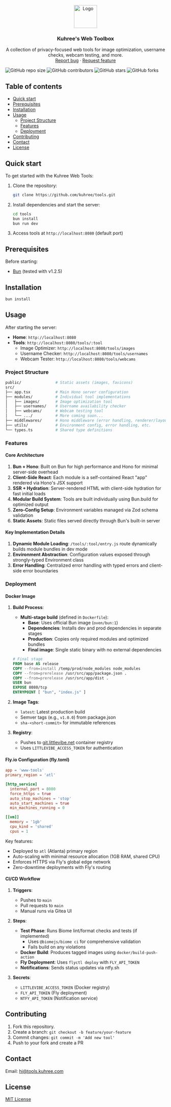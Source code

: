 <p align="center">
  <a href="https://github.com/kuhree/tools">
    <img src="https://via.placeholder.com/72" alt="Logo" width=72 height=72>
  </a>

  <h3 align="center">Kuhree's Web Toolbox</h3>

  <p align="center">
    A collection of privacy-focused web tools for image optimization, username checks, webcam testing, and more.
    <br>
    <a href="https://github.com/kuhree/tools/issues/new?template=bug.md">Report bug</a>
    ·
    <a href="https://github.com/kuhree/tools/issues/new?template=feature.md&labels=feature">Request feature</a>
  </p>
</p>

<!-- Shields -->
![GitHub repo size](https://img.shields.io/github/repo-size/kuhree/tools)
![GitHub contributors](https://img.shields.io/github/contributors/kuhree/tools)
![GitHub stars](https://img.shields.io/github/stars/kuhree/tools?style=social)
![GitHub forks](https://img.shields.io/github/forks/kuhree/tools?style=social)

## Table of contents

- [Quick start](#quick-start)
- [Prerequisites](#prerequisites)
- [Installation](#installation)
- [Usage](#usage)
    - [Project Structure](#project-structure)
    - [Features](#features)
    - [Deployment](#deployment)
- [Contributing](#contributing)
- [Contact](#contact)
- [License](#license)

## Quick start

To get started with the Kuhree Web Tools:

1. Clone the repository:
   ```bash
   git clone https://github.com/kuhree/tools.git
   ```
2. Install dependencies and start the server:
   ```bash
   cd tools
   bun install
   bun run dev
   ```
3. Access tools at `http://localhost:8080` (default port)

## Prerequisites

Before starting:
- [Bun](https://bun.sh) (tested with v1.2.5)

## Installation

```bash
bun install
```

## Usage

After starting the server:
- **Home**: `http://localhost:8080`
- **Tools**: `http://localhost:8080/tools/:tool`
  - Image Optimizer: `http://localhost:8080/tools/images`
  - Username Checker: `http://localhost:8080/tools/usernames`
  - Webcam Tester: `http://localhost:8080/tools/webcams`

### Project Structure

```bash
public/               # Static assets (images, favicons)
src/
├── app.tsx           # Main Hono server configuration
├── modules/          # Individual tool implementations
│   ├── images/       # Image optimization tool
│   ├── usernames/    # Username availability checker
│   ├── webcams/      # Webcam testing tool
│   └── .../          # More coming soon...
├── middlewares/      # Hono middleware (error handling, renderer/layout)
├── utils/            # Environment config, error handling, etc.
└── types.ts          # Shared type definitions
```

### Features

#### Core Architecture
1. **Bun + Hono**: Built on Bun for high performance and Hono for minimal server-side overhead
2. **Client-Side React**: Each module is a self-contained React "app" rendered via Hono's JSX support
3. **SSR + Hydration**: Server-rendered HTML with client-side hydration for fast initial loads
4. **Modular Build System**: Tools are built individually using Bun.build for optimized output
5. **Zero-Config Setup**: Environment variables managed via Zod schema validation
6. **Static Assets**: Static files served directly through Bun's built-in server

#### Key Implementation Details
1. **Dynamic Module Loading**: `/tools/:tool/entry.js` route dynamically builds module bundles in dev mode
2. **Environment Abstraction**: Configuration values exposed through strongly-typed Environment class
3. **Error Handling**: Centralized error handling with typed errors and client-side error boundaries

### Deployment

#### Docker Image

1. **Build Process**:
   - **Multi-stage build** (defined in `Dockerfile`):
     - **Base**: Uses official Bun image (`oven/bun:1`)
     - **Dependencies**: Installs dev and prod dependencies in separate stages
     - **Production**: Copies only required modules and optimized bundles
     - **Final image**: Single static binary with no external dependencies

   ```dockerfile
   # Final stage
   FROM base AS release
   COPY --from=install /temp/prod/node_modules node_modules
   COPY --from=prerelease /usr/src/app/package.json .
   COPY --from=prerelease /usr/src/app/dist .
   USER bun
   EXPOSE 8080/tcp
   ENTRYPOINT [ "bun", "index.js" ]
   ```

2. **Image Tags**:
   - `latest`: Latest production build
   - Semver tags (e.g., `v1.0.0`) from package.json
   - `sha-<short-commit>` for immutable references

3. **Registry**:
   - Pushes to [git.littlevibe.net](https://git.littlevibe.net) container registry
   - Uses `LITTLEVIBE_ACCESS_TOKEN` for authentication

#### Fly.io Configuration (fly.toml)

```toml
app = 'www-tools'
primary_region = 'atl'

[http_service]
  internal_port = 8080
  force_https = true
  auto_stop_machines = 'stop'
  auto_start_machines = true
  min_machines_running = 0

[[vm]]
  memory = '1gb'
  cpu_kind = 'shared'
  cpus = 1
```

Key features:
  - Deployed to `atl` (Atlanta) primary region
  - Auto-scaling with minimal resource allocation (1GB RAM, shared CPU)
  - Enforces HTTPS via Fly's global edge network
  - Zero-downtime deployments with Fly's routing

#### CI/CD Workflow

1. **Triggers**:
   - Pushes to `main`
   - Pull requests to `main`
   - Manual runs via Gitea UI

2. **Steps**:
   - **Test Phase**: Runs Biome lint/format checks and tests (if implemented)
     - Uses `@biomejs/biome ci` for comprehensive validation
     - Fails build on any violations
   - **Docker Build**: Produces tagged images using `docker/build-push-action`
   - **Fly Deployment**: Uses `flyctl deploy` with `FLY_API_TOKEN`
   - **Notifications**: Sends status updates via ntfy.sh

3. **Secrets**:
   - `LITTLEVIBE_ACCESS_TOKEN` (Docker registry)
   - `FLY_API_TOKEN` (Fly deployment)
   - `NTFY_API_TOKEN` (Notification service)

## Contributing

1. Fork this repository.
2. Create a branch: `git checkout -b feature/your-feature`
3. Commit changes: `git commit -m 'Add new tool'`
4. Push to your fork and create a PR

## Contact

Email: hi@tools.kuhree.com

## License

[MIT License](./LICENSE)

